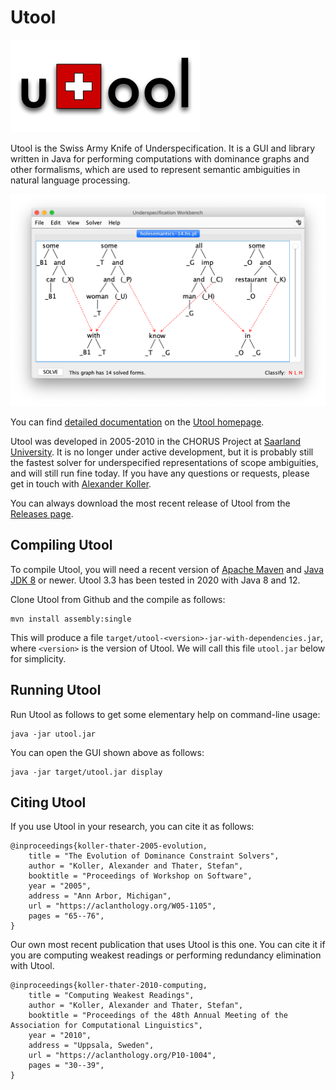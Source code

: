 # Utool

![Utool Logo](doc/utool.png)

Utool is the Swiss Army Knife of Underspecification. It is a GUI and library written in Java for performing computations with dominance graphs and other formalisms, which are used to represent semantic ambiguities in natural language processing.

![Utool Screenshot](doc/ubench-screenshot.png)

You can find [detailed documentation](http://www.coli.uni-saarland.de/projects/chorus/utool/page.php?id=manual) on the [Utool homepage](http://www.coli.uni-saarland.de/projects/chorus/utool).

Utool was developed in 2005-2010 in the CHORUS Project at  [Saarland University](https://www.lst.uni-saarland.de/). It is no longer under active development, but it is probably still the fastest solver for underspecified representations of scope ambiguities, and will still run fine today. If you have any questions or requests, please get in touch with [Alexander Koller](http://www.coli.uni-saarland.de/~koller/).

You can always download the most recent release of Utool from the [Releases page](https://github.com/coli-saar/utool/releases).

## Compiling Utool

To compile Utool, you will need a recent version of [Apache Maven](https://maven.apache.org/) and [Java JDK 8](https://www.oracle.com/technetwork/java/javase/downloads/jdk8-downloads-2133151.html) or newer. Utool 3.3 has been tested in 2020 with Java 8 and 12.

Clone Utool from Github and the compile as follows:

```
mvn install assembly:single
```

This will produce a file `target/utool-<version>-jar-with-dependencies.jar`, where `<version>` is the version of Utool. We will call this file `utool.jar` below for simplicity.


## Running Utool

Run Utool as follows to get some elementary help on command-line usage:

```
java -jar utool.jar
```

You can open the GUI shown above as follows:

```
java -jar target/utool.jar display
```


## Citing Utool

If you use Utool in your research, you can cite it as follows:

```
@inproceedings{koller-thater-2005-evolution,
    title = "The Evolution of Dominance Constraint Solvers",
    author = "Koller, Alexander and Thater, Stefan",
    booktitle = "Proceedings of Workshop on Software",
    year = "2005",
    address = "Ann Arbor, Michigan",
    url = "https://aclanthology.org/W05-1105",
    pages = "65--76",
}
```


Our own most recent publication that uses Utool is this one. You can
cite it if you are computing weakest readings or performing redundancy
elimination with Utool.

```
@inproceedings{koller-thater-2010-computing,
    title = "Computing Weakest Readings",
    author = "Koller, Alexander and Thater, Stefan",
    booktitle = "Proceedings of the 48th Annual Meeting of the Association for Computational Linguistics",
    year = "2010",
    address = "Uppsala, Sweden",
    url = "https://aclanthology.org/P10-1004",
    pages = "30--39",
}
```	
